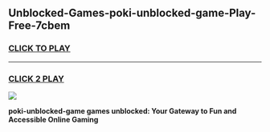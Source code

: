 
## Unblocked-Games-poki-unblocked-game-Play-Free-7cbem
<h3>
<a href="https://premium76.site?title=poki-unblocked-game&ref=10A">CLICK TO PLAY</a></h3>
<hr>

<h3>
<a href="https://premium76.site?title=poki-unblocked-game&ref=10A">CLICK 2 PLAY</a>
  
</h3>

<a href="https://premium76.site?title=poki-unblocked-game&ref=10A"><img src="https://clearcache.store/games.png"></a>


**poki-unblocked-game games unblocked: Your Gateway to Fun and Accessible Online Gaming**
